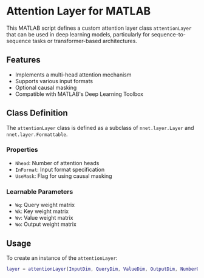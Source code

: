 # Attention Layer for MATLAB

This MATLAB script defines a custom attention layer class `attentionLayer` that can be used in deep learning models, particularly for sequence-to-sequence tasks or transformer-based architectures.

## Features

- Implements a multi-head attention mechanism
- Supports various input formats
- Optional causal masking
- Compatible with MATLAB's Deep Learning Toolbox

## Class Definition

The `attentionLayer` class is defined as a subclass of `nnet.layer.Layer` and `nnet.layer.Formattable`.

### Properties

- `Nhead`: Number of attention heads
- `InFormat`: Input format specification
- `UseMask`: Flag for using causal masking

### Learnable Parameters

- `Wq`: Query weight matrix
- `Wk`: Key weight matrix
- `Wv`: Value weight matrix
- `Wo`: Output weight matrix

## Usage

To create an instance of the `attentionLayer`:

```matlab
layer = attentionLayer(InputDim, QueryDim, ValueDim, OutputDim, NumberOfHead, InputFormat, UseMask, Name)
